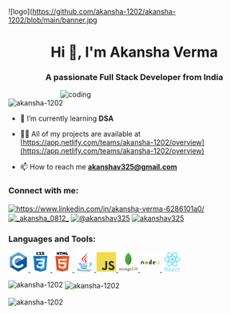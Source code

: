 ![logo](https://github.com/akansha-1202/akansha-1202/blob/main/banner.jpg

<h1 align="center">Hi 👋, I'm Akansha Verma</h1>
<h3 align="center">A passionate Full Stack Developer from India</h3>

<img align = "right" alt = "coding"  width  = "400" src="https://res.cloudinary.com/practicaldev/image/fetch/s--2_07Fv_q--/c_limit%2Cf_auto%2Cfl_progressive%2Cq_66%2Cw_880/https://github.com/MishManners/MishManners/raw/master/MishManners%2520Room%2520animated.gif">


<p align="left"> <img src="https://komarev.com/ghpvc/?username=akansha-1202&label=Profile%20views&color=0e75b6&style=flat" alt="akansha-1202" /> </p>

- 🌱 I’m currently learning **DSA**

- 👨‍💻 All of my projects are available at [https://app.netlify.com/teams/akansha-1202/overview](https://app.netlify.com/teams/akansha-1202/overview)

- 📫 How to reach me **akanshav325@gmail.com**

<h3 align="left">Connect with me:</h3>
<p align="left">
<a href="https://linkedin.com/in/https://www.linkedin.com/in/akansha-verma-6286101a0/" target="blank"><img align="center" src="https://raw.githubusercontent.com/rahuldkjain/github-profile-readme-generator/master/src/images/icons/Social/linked-in-alt.svg" alt="https://www.linkedin.com/in/akansha-verma-6286101a0/" height="30" width="40" /></a>
<a href="https://instagram.com/_akansha_0812_" target="blank"><img align="center" src="https://raw.githubusercontent.com/rahuldkjain/github-profile-readme-generator/master/src/images/icons/Social/instagram.svg" alt="_akansha_0812_" height="30" width="40" /></a>
<a href="https://www.hackerrank.com/@akanshav325" target="blank"><img align="center" src="https://raw.githubusercontent.com/rahuldkjain/github-profile-readme-generator/master/src/images/icons/Social/hackerrank.svg" alt="@akanshav325" height="30" width="40" /></a>
<a href="https://www.leetcode.com/akanshav325" target="blank"><img align="center" src="https://raw.githubusercontent.com/rahuldkjain/github-profile-readme-generator/master/src/images/icons/Social/leet-code.svg" alt="akanshav325" height="30" width="40" /></a>
</p>

<h3 align="left">Languages and Tools:</h3>
<p align="left"> <a href="https://www.cprogramming.com/" target="_blank" rel="noreferrer"> <img src="https://raw.githubusercontent.com/devicons/devicon/master/icons/c/c-original.svg" alt="c" width="40" height="40"/> </a> <a href="https://www.w3schools.com/css/" target="_blank" rel="noreferrer"> <img src="https://raw.githubusercontent.com/devicons/devicon/master/icons/css3/css3-original-wordmark.svg" alt="css3" width="40" height="40"/> </a> <a href="https://www.w3.org/html/" target="_blank" rel="noreferrer"> <img src="https://raw.githubusercontent.com/devicons/devicon/master/icons/html5/html5-original-wordmark.svg" alt="html5" width="40" height="40"/> </a> <a href="https://www.java.com" target="_blank" rel="noreferrer"> <img src="https://raw.githubusercontent.com/devicons/devicon/master/icons/java/java-original.svg" alt="java" width="40" height="40"/> </a> <a href="https://developer.mozilla.org/en-US/docs/Web/JavaScript" target="_blank" rel="noreferrer"> <img src="https://raw.githubusercontent.com/devicons/devicon/master/icons/javascript/javascript-original.svg" alt="javascript" width="40" height="40"/> </a> <a href="https://www.mongodb.com/" target="_blank" rel="noreferrer"> <img src="https://raw.githubusercontent.com/devicons/devicon/master/icons/mongodb/mongodb-original-wordmark.svg" alt="mongodb" width="40" height="40"/> </a> <a href="https://nodejs.org" target="_blank" rel="noreferrer"> <img src="https://raw.githubusercontent.com/devicons/devicon/master/icons/nodejs/nodejs-original-wordmark.svg" alt="nodejs" width="40" height="40"/> </a> <a href="https://reactjs.org/" target="_blank" rel="noreferrer"> <img src="https://raw.githubusercontent.com/devicons/devicon/master/icons/react/react-original-wordmark.svg" alt="react" width="40" height="40"/> </a> </p>

<p><img align="left" src="https://github-readme-stats.vercel.app/api/top-langs?username=akansha-1202&show_icons=true&locale=en&layout=compact" alt="akansha-1202" /></p>

<p>&nbsp;<img align="center" src="https://github-readme-stats.vercel.app/api?username=akansha-1202&show_icons=true&locale=en" alt="akansha-1202" /></p>

<p><img align="center" src="https://github-readme-streak-stats.herokuapp.com/?user=akansha-1202&" alt="akansha-1202" /></p>















































